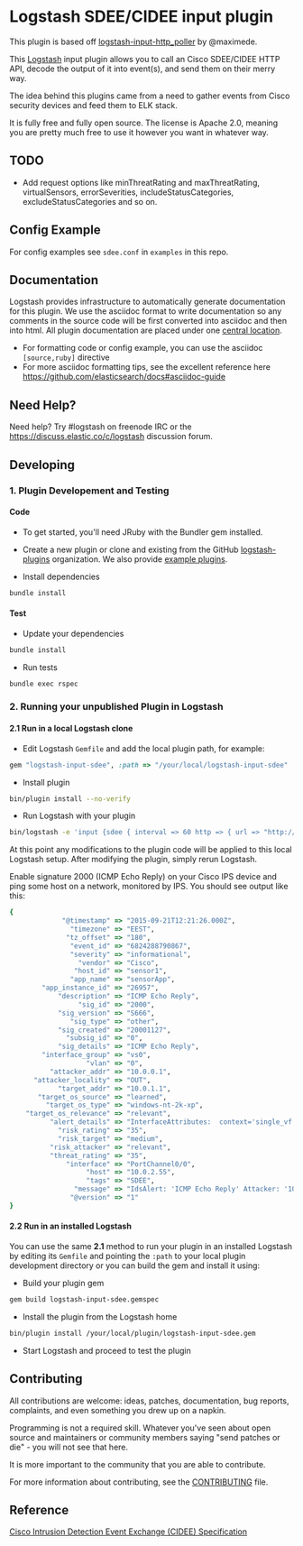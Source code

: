 # Logstash SDEE/CIDEE input plugin

This plugin is based off [logstash-input-http_poller](https://github.com/logstash-plugins/logstash-input-http_poller) by @maximede.

This [Logstash](https://github.com/elasticsearch/logstash) input plugin allows you to call an Cisco SDEE/CIDEE HTTP API, decode the output of it into event(s), and send them on their merry way.

The idea behind this plugins came from a need to gather events from Cisco security devices and feed them to ELK stack.

It is fully free and fully open source. The license is Apache 2.0, meaning you are pretty much free to use it however you want in whatever way.

## TODO
- Add request options like minThreatRating and maxThreatRating, virtualSensors, errorSeverities, includeStatusCategories, excludeStatusCategories and so on.

## Config Example

For config examples see `sdee.conf` in `examples` in this repo.

## Documentation

Logstash provides infrastructure to automatically generate documentation for this plugin. We use the asciidoc format to write documentation so any comments in the source code will be first converted into asciidoc and then into html. All plugin documentation are placed under one [central location](http://www.elasticsearch.org/guide/en/logstash/current/).

- For formatting code or config example, you can use the asciidoc `[source,ruby]` directive
- For more asciidoc formatting tips, see the excellent reference here https://github.com/elasticsearch/docs#asciidoc-guide

## Need Help?

Need help? Try #logstash on freenode IRC or the https://discuss.elastic.co/c/logstash discussion forum.

## Developing

### 1. Plugin Developement and Testing

#### Code
- To get started, you'll need JRuby with the Bundler gem installed.

- Create a new plugin or clone and existing from the GitHub [logstash-plugins](https://github.com/logstash-plugins) organization. We also provide [example plugins](https://github.com/logstash-plugins?query=example).

- Install dependencies
```sh
bundle install
```

#### Test

- Update your dependencies

```sh
bundle install
```

- Run tests

```sh
bundle exec rspec
```

### 2. Running your unpublished Plugin in Logstash

#### 2.1 Run in a local Logstash clone

- Edit Logstash `Gemfile` and add the local plugin path, for example:
```ruby
gem "logstash-input-sdee", :path => "/your/local/logstash-input-sdee"
```
- Install plugin
```sh
bin/plugin install --no-verify
```
- Run Logstash with your plugin
```sh
bin/logstash -e 'input {sdee { interval => 60 http => { url => "http://ciscoips" auth => {user => "cisco" password => "p@ssw0rd"}} session_file => "/tmp/session.db" }}'
```
At this point any modifications to the plugin code will be applied to this local Logstash setup. After modifying the plugin, simply rerun Logstash.

Enable signature 2000 (ICMP Echo Reply) on your Cisco IPS device and ping some host on a network, monitored by IPS.
You should see output like this:

```ruby
{
             "@timestamp" => "2015-09-21T12:21:26.000Z",
               "timezone" => "EEST",
              "tz_offset" => "180",
               "event_id" => "6824288790867",
               "severity" => "informational",
                 "vendor" => "Cisco",
                "host_id" => "sensor1",
               "app_name" => "sensorApp",
        "app_instance_id" => "26957",
            "description" => "ICMP Echo Reply",
                 "sig_id" => "2000",
            "sig_version" => "S666",
               "sig_type" => "other",
            "sig_created" => "20001127",
              "subsig_id" => "0",
            "sig_details" => "ICMP Echo Reply",
        "interface_group" => "vs0",
                   "vlan" => "0",
          "attacker_addr" => "10.0.0.1",
      "attacker_locality" => "OUT",
            "target_addr" => "10.0.1.1",
       "target_os_source" => "learned",
         "target_os_type" => "windows-nt-2k-xp",
    "target_os_relevance" => "relevant",
          "alert_details" => "InterfaceAttributes:  context='single_vf' physical='Unknown' backplane='PortChannel0/0' ; ",
            "risk_rating" => "35",
            "risk_target" => "medium",
          "risk_attacker" => "relevant",
          "threat_rating" => "35",
              "interface" => "PortChannel0/0",
                   "host" => "10.0.2.55",
                   "tags" => "SDEE",
                "message" => "IdsAlert: 'ICMP Echo Reply' Attacker: '10.0.0.1' Target: '10.0.1.1' SigId: '2000'",
               "@version" => "1"
}
```

#### 2.2 Run in an installed Logstash

You can use the same **2.1** method to run your plugin in an installed Logstash by editing its `Gemfile` and pointing the `:path` to your local plugin development directory or you can build the gem and install it using:

- Build your plugin gem
```sh
gem build logstash-input-sdee.gemspec
```
- Install the plugin from the Logstash home
```sh
bin/plugin install /your/local/plugin/logstash-input-sdee.gem
```
- Start Logstash and proceed to test the plugin

## Contributing

All contributions are welcome: ideas, patches, documentation, bug reports, complaints, and even something you drew up on a napkin.

Programming is not a required skill. Whatever you've seen about open source and maintainers or community members  saying "send patches or die" - you will not see that here.

It is more important to the community that you are able to contribute.

For more information about contributing, see the [CONTRIBUTING](https://github.com/elasticsearch/logstash/blob/master/CONTRIBUTING.md) file.

## Reference
[Cisco Intrusion Detection Event Exchange (CIDEE) Specification](http://www.cisco.com/c/en/us/td/docs/security/ips/specs/CIDEE_Specification.html)
